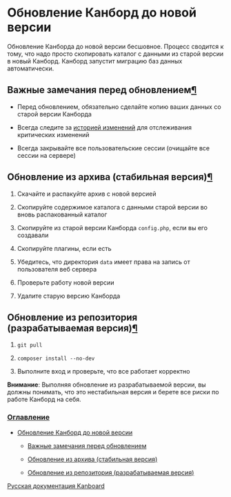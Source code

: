Обновление Канборд до новой версии
==================================


Обновление Канборда до новой версии бесшовное. Процесс сводится к тому, что надо просто скопировать каталог с данными из старой версии в новый Канборд. Канборд запустит миграцию баз данных автоматически.



Важные замечания перед обновлением[¶](#important-things-to-do-before-updating "Ссылка на этот заголовок")
---------------------------------------------------------------------------------------------------------

-   Перед обновлением, обязательно сделайте копию ваших данных со старой версии Канборда

-   Всегда следите за [историей изменений](https://github.com/fguillot/kanboard/blob/master/ChangeLog) для отслеживания критических изменений

-   Всегда закрывайте все пользовательские сессии (очищайте все сессии на сервере)


Обновление из архива (стабильная версия)[¶](#from-the-archive-stable-version "Ссылка на этот заголовок")
--------------------------------------------------------------------------------------------------------



1.  Скачайте и распакуйте архив с новой версией

2.  Скопируйте содержимое каталога с данными старой версии во вновь распакованный каталог

3.  Скопируйте из старой версии Канборда `config.php`, если вы его создавали

4.  Скопируйте плагины, если есть

5.  Убедитесь, что директория `data` имеет права на запись от пользователя веб сервера

6.  Проверьте работу новой версии

7.  Удалите старую версию Канборда


Обновление из репозитория (разрабатываемая версия)[¶](#from-the-repository-development-version "Ссылка на этот заголовок")
--------------------------------------------------------------------------------------------------------------------------



1.  `git pull`

2.  `composer install --no-dev`

3.  Выполните вход и проверьте, что все работает корректно


**Внимание**: Выполняя обновление из разрабатываемой версии, вы должны понимать, что это нестабильная версия и берете все риски по работе Канборд на себя.



### [Оглавление](index.markdown)



-   [Обновление Канборд до новой версии](#)

    -   [Важные замечания перед обновлением](#important-things-to-do-before-updating)

    -   [Обновление из архива (стабильная версия)](#from-the-archive-stable-version)

    -   [Обновление из репозитория (разрабатываемая версия)](#from-the-repository-development-version)




[Русская документация Kanboard](http://kanboard.ru/doc/)

